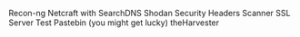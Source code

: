 Recon-ng
Netcraft with SearchDNS
Shodan
Security Headers Scanner
SSL Server Test
Pastebin (you might get lucky)
theHarvester